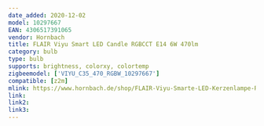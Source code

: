 ```yaml
---
date_added: 2020-12-02
model: 10297667
EAN: 4306517391065 
vendor: Hornbach
title: FLAIR Viyu Smart LED Candle RGBCCT E14 6W 470lm
category: bulb
type: bulb
supports: brightness, colorxy, colortemp
zigbeemodel: ['VIYU_C35_470_RGBW_10297667']
compatible: [z2m]
mlink: https://www.hornbach.de/shop/FLAIR-Viyu-Smarte-LED-Kerzenlampe-RGB-mit-Repeaterfunktion-E14-6W40W-470-lm-1800-6500-K-warmweiss-tageslichtweiss-Kompatibel-mit-SMART-HOME-by-hornbach/10297667/artikel.html
link: 
link2: 
link3: 
---
```

